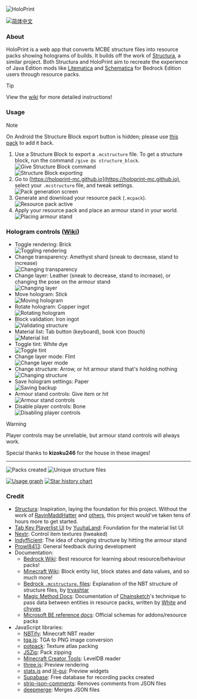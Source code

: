 ![HoloPrint](images/banner.png)

[![简体中文](https://img.shields.io/badge/Language-简体中文-blue)](README.zh-CN.md)
### About
HoloPrint is a web app that converts MCBE structure files into resource packs showing holograms of builds. It builds off the work of [Structura](https://github.com/RavinMaddHatter/Structura), a similar project. Both Structura and HoloPrint aim to recreate the experience of Java Edition mods like [Litematica](https://github.com/maruohon/litematica) and [Schematica](https://github.com/Lunatrius/Schematica) for Bedrock Edition users through resource packs.

> [!TIP]
> View the [wiki](https://holoprint-mc.github.io/wiki) for more detailed instructions!

### Usage
> [!NOTE]
> On Android the Structure Block export button is hidden; please use [this pack](https://holoprint-mc.github.io/exportbutton) to add it back.
1. Use a Structure Block to export a `.mcstructure` file. To get a structure block, run the command `/give @s structure_block`.  
![Give Structure Block command](images/giveStructureBlockCommand.png)  
![Structure Block exporting](images/structureBlockExporting.png)
2. Go to [https://holoprint-mc.github.io](https://holoprint-mc.github.io), select your `.mcstructure` file, and tweak settings.  
![Pack generation screen](images/packGenerationScreen.png)
3. Generate and download your resource pack (`.mcpack`).  
![Resource pack active](images/resourcePackActive.png)
4. Apply your resource pack and place an armour stand in your world.  
![Placing armour stand](images/placingArmourStand.gif)

### Hologram controls ([Wiki](https://holoprint-mc.github.io/wiki/hologram-controls))
- Toggle rendering: Brick  
![Toggling rendering](images/togglingRendering.gif)
- Change transparency: Amethyst shard (sneak to decrease, stand to increase)  
![Changing transparency](images/changingTransparency.gif)
- Change layer: Leather (sneak to decrease, stand to increase), or changing the pose on the armour stand  
![Changing layer](images/changingLayer.gif)
- Move hologram: Stick  
![Moving hologram](images/movingHologram.gif)
- Rotate hologram: Copper ingot  
![Rotating hologram](images/rotatingHologram.gif)
- Block validation: Iron ingot  
![Validating structure](images/validatingStructure.gif)
- Material list: Tab button (keyboard), book icon (touch)  
![Material list](images/materialList.gif)
- Toggle tint: White dye  
![Toggle tint](images/togglingTint.gif)
- Change layer mode: Flint  
![Change layer mode](images/changingLayerMode.gif)
- Change structure: Arrow, or hit armour stand that's holding nothing  
![Changing structure](images/changingStructure.gif)
- Save hologram settings: Paper  
![Saving backup](images/savingBackup.gif)
- Armour stand controls: Give item or hit  
![Armour stand controls](images/armourStandControls.gif)
- Disable player controls: Bone  
![Disabling player controls](images/disablingPlayerControls.gif)
> [!WARNING]
> Player controls may be unreliable, but armour stand controls will always work.

Special thanks to **kizoku246** for the house in these images!

---

![Packs created](https://img.shields.io/badge/dynamic/json?url=https://raw.githubusercontent.com/SuperLlama88888/holoprint-stats/main/dailyLogs.json&query=$[-1:]["pack_count"]&label=Packs+created&color=#4C1)
![Unique structure files](https://img.shields.io/badge/dynamic/json?url=https://raw.githubusercontent.com/SuperLlama88888/holoprint-stats/main/dailyLogs.json&query=$[-1:]["structure_count"]&label=Unique+structure+files&color=#4C1)

[![Usage graph](https://raw.githubusercontent.com/SuperLlama88888/holoprint-stats/main/usageGraph.png)](https://github.com/SuperLlama88888/holoprint-stats)
[![Star history chart](https://api.star-history.com/svg?repos=SuperLlama88888/HoloPrint&type=Date)](https://star-history.com/#SuperLlama88888/HoloPrint&Date)

### Credit
- [Structura](https://github.com/RavinMaddHatter/Structura): Inspiration, laying the foundation for this project. Without the work of [RavinMaddHatter](https://github.com/RavinMaddHatter) and [others](https://github.com/RavinMaddHatter/Structura/graphs/contributors), this project would've taken tens of hours more to get started.
- [Tab Key Playerlist UI](https://github.com/YuuhaLand/Tabkey_Playerlist_UI) by [YuuhaLand](https://github.com/YuuhaLand): Foundation for the material list UI
- [Nextr](https://mcpedl.com/user/nextr): Control item textures (tweaked)
- [Indyfficient](https://www.youtube.com/@Indyfficient): The idea of changing structure by hitting the armour stand
- [Prowl8413](https://www.youtube.com/@Prowl8413): General feedback during development
- Documentation:
  - [Bedrock Wiki](https://wiki.bedrock.dev): Best resource for learning about resource/behaviour packs!
  - [Minecraft Wiki](https://minecraft.wiki): Block entity list, block states and data values, and so much more!
  - [Bedrock `.mcstructure`. files](https://gist.github.com/tryashtar/87ad9654305e5df686acab05cc4b6205): Explanation of the NBT structure of structure files, by [tryashtar](https://github.com/tryashtar)
  - [Magic Method Docs](https://github.com/BedrockPlus/MagicMethodDocs): Documentation of [Chainsketch](https://www.youtube.com/@Chainsketch)'s technique to pass data between entities in resource packs, written by [White](https://github.com/WhiteOnGitHub) and [chyves](https://github.com/notchyves)
  - [Microsoft BE reference docs](https://learn.microsoft.com/en-us/minecraft/creator/reference): Official schemas for addons/resource packs
- JavaScript libraries:
  - [NBTify](https://github.com/Offroaders123/NBTify): Minecraft NBT reader
  - [tga.js](https://github.com/vthibault/tga.js): TGA to PNG image conversion
  - [potpack](https://github.com/mapbox/potpack): Texture atlas packing
  - [JSZip](https://github.com/Stuk/jszip): Pack zipping
  - [Minecraft Creator Tools](https://github.com/Mojang/minecraft-creator-tools): LevelDB reader
  - [three.js](https://github.com/mrdoob/three.js): Preview rendering
  - [stats.js](https://github.com/mrdoob/stats.js) and [lil-gui](https://github.com/georgealways/lil-gui): Preview widgets
  - [Supabase](https://supabase.com): Free database for recording packs created
  - [strip-json-comments](https://github.com/sindresorhus/strip-json-comments): Removes comments from JSON files
  - [deepmerge](https://github.com/TehShrike/deepmerge): Merges JSON files